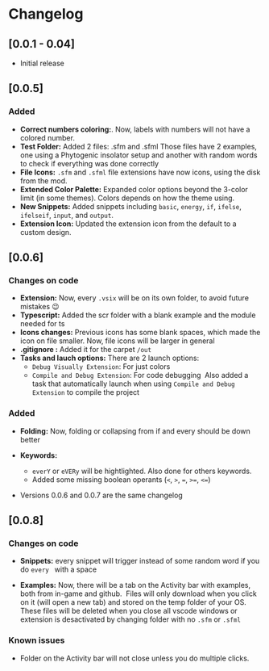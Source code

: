 # Changelog

## [0.0.1 - 0.04]

- Initial release

## [0.0.5]

### Added

- **Correct numbers coloring:**. Now, labels with numbers will not have a colored number.
‎
- **Test Folder:** Added 2 files: .sfm and .sfml
Those files have 2 examples, one using a Phytogenic insolator setup and another with random words to check if everything was done correctly
‎
- **File Icons:** `.sfm` and `.sfml` file extensions have now icons, using the disk from the mod.
‎
- **Extended Color Palette:** Expanded color options beyond the 3-color limit (in some themes).
Colors depends on how the theme using.
‎
- **New Snippets:** Added snippets including `basic`, `energy`, `if`, `ifelse`, `ifelseif`, `input`, and `output`.
‎
- **Extension Icon:** Updated the extension icon from the default to a custom design.

## [0.0.6]

### Changes on code

- **Extension:** Now, every `.vsix` will be on its own folder, to avoid future mistakes 😉
‎
- **Typescript:** Added the scr folder with a blank example and the module needed for ts
‎
- **Icons changes:** Previous icons has some blank spaces, which made the icon on file smaller. Now, file icons will be larger in general
‎
- **.gitignore :** Added it for the carpet `/out`
‎
- **Tasks and lauch options:** There are 2 launch options:
  - `Debug Visually Extension`: For just colors
  - `Compile and Debug Extension`: For code debugging
    ‎
    Also added a task that automatically launch when using `Compile and Debug Extension` to compile the project
  
### Added

- **Folding:** Now, folding or collapsing from if and every should be down better

- **Keywords:**
  - `everY` or `eVERy` will be hightlighted. Also done for others keywords.
  - Added some missing boolean operants (`<`, `>`, `=`, `>=`, `<=`)

- Versions 0.0.6 and 0.0.7 are the same changelog

## [0.0.8]

### Changes on code

- **Snippets:** every snippet will trigger instead of some random word if you do `every ` with a space

- **Examples:** Now, there will be a tab on the Activity bar with examples, both from in-game and github.
‎
Files will only download when you click on it (will open a new tab) and stored on the temp folder of your OS.
These files will be deleted when you close all vscode windows or extension is desactivated by changing folder with no `.sfm` or `.sfml`

### Known issues

- Folder on the Activity bar will not close unless you do multiple clicks.
